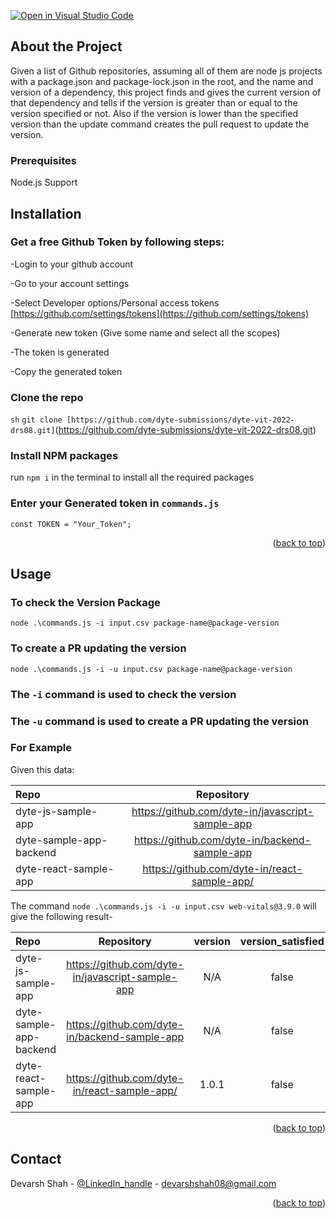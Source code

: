 [![Open in Visual Studio Code](https://classroom.github.com/assets/open-in-vscode-c66648af7eb3fe8bc4f294546bfd86ef473780cde1dea487d3c4ff354943c9ae.svg)](https://classroom.github.com/online_ide?assignment_repo_id=7943329&assignment_repo_type=AssignmentRepo)
<div id="top"></div>


<!-- GETTING STARTED -->
## About the Project

Given a list of Github repositories, assuming all of them are node js projects with a package.json and package-lock.json in the root, and the name and version of a dependency, this project finds and gives the current version of that dependency and tells if the version is greater than or equal to the version specified or not. Also if the version is lower than the specified version than the update command creates the pull request to update the version. 


### Prerequisites

Node.js Support 
  
## Installation

### Get a free Github Token by following steps:
-Login to your github account

-Go to your account settings

-Select Developer options/Personal access tokens [https://github.com/settings/tokens](https://github.com/settings/tokens)

-Generate new token (Give some name and select all the scopes)

-The token is generated

-Copy the generated token
   
### Clone the repo
   ```sh```
   ```git clone [https://github.com/dyte-submissions/dyte-vit-2022-drs08.git]```(https://github.com/dyte-submissions/dyte-vit-2022-drs08.git)
   
### Install NPM packages
   run `npm i` in the terminal to install all the required packages
   
### Enter your Generated token in `commands.js`
   
   ```const TOKEN = "Your_Token";```

<p align="right">(<a href="#top">back to top</a>)</p>



<!-- USAGE EXAMPLES -->
## Usage

### To check the Version Package
 ```node .\commands.js -i input.csv package-name@package-version```
 
### To create a PR updating the version

```node .\commands.js -i -u input.csv package-name@package-version```

### The `-i` command is used to check the version
### The `-u` command is used to create a PR updating the version

### For Example

Given this data:

| Repo                    | Repository |
|:------------------------|:----------:|
| dyte-js-sample-app      |   https://github.com/dyte-in/javascript-sample-app    |
| dyte-sample-app-backend |    https://github.com/dyte-in/backend-sample-app    |
| dyte-react-sample-app          |   https://github.com/dyte-in/react-sample-app/    |

The command ```node .\commands.js -i -u input.csv web-vitals@3.9.0``` will give the following result-
  

| Repo                          |                   Repository                     | version | version_satisfied |                      update_pr                      |
|:------------------------------|:------------------------------------------------:|:-------:|:-----------------:|:---------------------------------------------------:|
| dyte-js-sample-app            | https://github.com/dyte-in/javascript-sample-app |   N/A   |      false        |                                                     |
| dyte-sample-app-backend       |  https://github.com/dyte-in/backend-sample-app   |   N/A   |       false       |                                                     |
| dyte-react-sample-app         |   https://github.com/dyte-in/react-sample-app/   |  1.0.1  |       false       | https://github.com/dyte-in/react-sample-app/pull/30 |

<p align="right">(<a href="#top">back to top</a>)</p>


<!-- CONTACT -->
## Contact

Devarsh Shah - [@LinkedIn_handle](https://www.linkedin.com/in/devarsh-shah-075720206/) - devarshshah08@gmail.com

<p align="right">(<a href="#top">back to top</a>)</p>

<!-- MARKDOWN LINKS & IMAGES -->
<!-- https://www.markdownguide.org/basic-syntax/#reference-style-links -->
[contributors-shield]: https://img.shields.io/github/contributors/github_username/repo_name.svg?style=for-the-badge
[contributors-url]: https://github.com/github_username/repo_name/graphs/contributors
[forks-shield]: https://img.shields.io/github/forks/github_username/repo_name.svg?style=for-the-badge
[forks-url]: https://github.com/github_username/repo_name/network/members
[stars-shield]: https://img.shields.io/github/stars/github_username/repo_name.svg?style=for-the-badge
[stars-url]: https://github.com/github_username/repo_name/stargazers
[issues-shield]: https://img.shields.io/github/issues/github_username/repo_name.svg?style=for-the-badge
[issues-url]: https://github.com/github_username/repo_name/issues
[license-shield]: https://img.shields.io/github/license/github_username/repo_name.svg?style=for-the-badge
[license-url]: https://github.com/github_username/repo_name/blob/master/LICENSE.txt
[linkedin-shield]: https://img.shields.io/badge/-LinkedIn-black.svg?style=for-the-badge&logo=linkedin&colorB=555
[linkedin-url]: https://linkedin.com/in/linkedin_username
[product-screenshot]: images/screenshot.png
